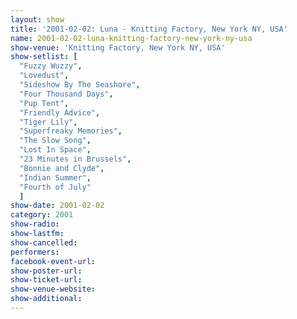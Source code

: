 ```yaml
---
layout: show
title: '2001-02-02: Luna - Knitting Factory, New York NY, USA'
name: 2001-02-02-luna-knitting-factory-new-york-ny-usa
show-venue: 'Knitting Factory, New York NY, USA'
show-setlist: [
  "Fuzzy Wuzzy",
  "Lovedust",
  "Sideshow By The Seashore",
  "Four Thousand Days",
  "Pup Tent",
  "Friendly Advice",
  "Tiger Lily",
  "Superfreaky Memories",
  "The Slow Song",
  "Lost In Space",
  "23 Minutes in Brussels",
  "Bonnie and Clyde",
  "Indian Summer",
  "Fourth of July"
  ]
show-date: 2001-02-02
category: 2001
show-radio: 
show-lastfm: 
show-cancelled: 
performers: 
facebook-event-url: 
show-poster-url: 
show-ticket-url: 
show-venue-website: 
show-additional: 
---
```


